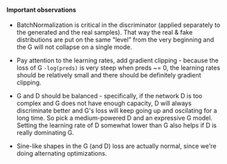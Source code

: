 #### Important observations

* BatchNormalization is critical in the discriminator (applied separately to the generated and the real samples).
That way the real & fake distributions are put on the same "level" from the very beginning and the G will not collapse on a single mode.

* Pay attention to the learning rates, add gradient clipping - because the loss of G `-log(preds)` is very steep when preds ~= 0, the learning rates should be relatively small and there should be definitely gradient clipping.

* G and D should be balanced - specifically, if the network D is too complex and G does not have enough capacity, D will always discriminate better and G's loss will keep going up and oscilating for a long time. So pick a medium-powered D and an expressive G model. Setting the learning rate of D somewhat lower than G also helps if D is really dominating G.

* Sine-like shapes in the G (and D) loss are actually normal, since we're doing alternating optimizations.
